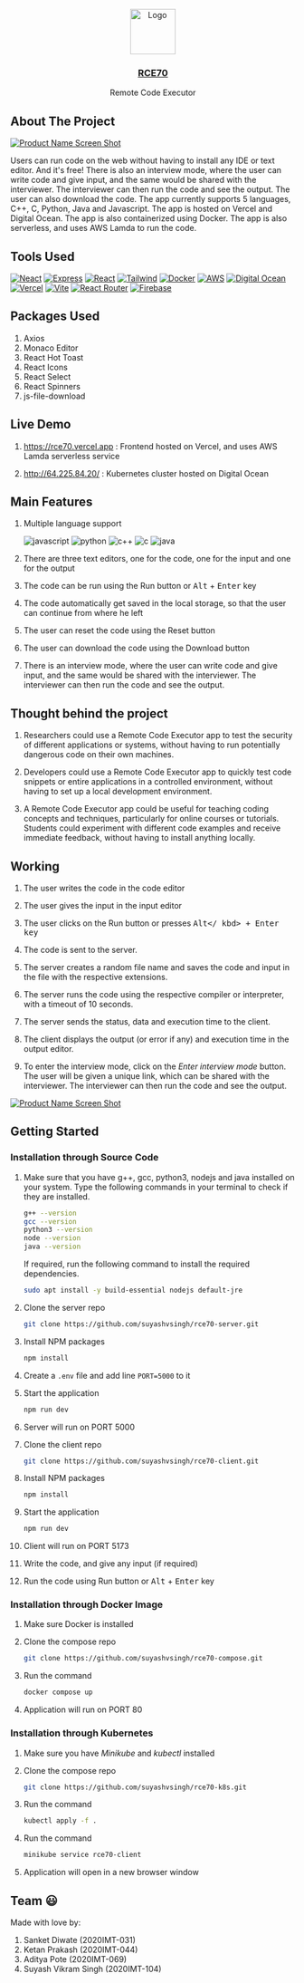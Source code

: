 <br />
<div align="center">
      <img src="public/images/logo.png" alt="Logo" height="80">

<h3 align="center">
  <a href="https://rce70.vercel.app/">
      RCE70
  </a>
</h3>

  <p align="center">
      Remote Code Executor
   <br />
</div>

## About The Project

[![Product Name Screen Shot][product-screenshot]](https://rce70.vercel.app/)

Users can run code on the web without having to install any IDE or text editor. And it's free! There is also an interview mode, where the user can write code and give input, and the same would be shared with the interviewer. The interviewer can then run the code and see the output. The user can also download the code. The app currently supports 5 languages, C++, C, Python, Java and Javascript. The app is hosted on Vercel and Digital Ocean. The app is also containerized using Docker. The app is also serverless, and uses AWS Lamda to run the code.

## Tools Used

[![Neact][node.js]][node-url]
[![Express][express.js]][express-url]
[![React][react.js]][react-url]
[![Tailwind][tailwind]][tailwind-url]
[![Docker][docker]][docker-url]
[![AWS][aws]][aws-url]
[![Digital Ocean][digital-ocean]][digital-ocean-url]
[![Vercel][vercel]][vercel-url]
[![Vite][vite]][vite-url]
[![React Router][react-router]][react-router-url]
[![Firebase][firebase]][firebase-url]

## Packages Used

1. Axios
2. Monaco Editor
3. React Hot Toast
4. React Icons
5. React Select
6. React Spinners
7. js-file-download

## Live Demo

1. https://rce70.vercel.app : Frontend hosted on Vercel, and uses AWS Lamda serverless service

2. http://64.225.84.20/ : Kubernetes cluster hosted on Digital Ocean

## Main Features

1. Multiple language support

   ![javascript]
   ![python]
   ![c++]
   ![c]
   ![java]

2. There are three text editors, one for the code, one for the input and one for the output

3. The code can be run using the Run button or <kbd>Alt</kbd> + <kbd>Enter</kbd> key

4. The code automatically get saved in the local storage, so that the user can continue from where he left

5. The user can reset the code using the Reset button

6. The user can download the code using the Download button

7. There is an interview mode, where the user can write code and give input, and the same would be shared with the interviewer. The interviewer can then run the code and see the output.

## Thought behind the project

1. Researchers could use a Remote Code Executor app to test the security of different applications or systems, without having to run potentially dangerous code on their own machines.

2. Developers could use a Remote Code Executor app to quickly test code snippets or entire applications in a controlled environment, without having to set up a local development environment.

3. A Remote Code Executor app could be useful for teaching coding concepts and techniques, particularly for online courses or tutorials. Students could experiment with different code examples and receive immediate feedback, without having to install anything locally.

## Working

1. The user writes the code in the code editor

2. The user gives the input in the input editor

3. The user clicks on the Run button or presses <kbd>Alt</
kbd> + <kbd>Enter</kbd> key

4. The code is sent to the server.

5. The server creates a random file name and saves the code 
and input in the file with the respective extensions.

6. The server runs the code using the respective compiler or 
interpreter, with a timeout of 10 seconds.

7. The server sends the status, data and execution time to 
the client.

8. The client displays the output (or error if any) and 
execution time in the output editor.

9. To enter the interview mode, click on the _Enter interview mode_ button. The user will be given a unique link, which can be shared with the interviewer. The interviewer can then run the code and see the output.

[![Product Name Screen Shot][interviewmode-screenshot]]()

## Getting Started

### Installation through Source Code

1. Make sure that you have g++, gcc, python3, nodejs and java installed on your system. Type the following commands in your terminal to check if they are installed.

   ```sh
   g++ --version
   gcc --version
   python3 --version
   node --version
   java --version
   ```

   If required, run the following command to install the required dependencies.

   ```sh
   sudo apt install -y build-essential nodejs default-jre
   ```

2. Clone the server repo

   ```sh
   git clone https://github.com/suyashvsingh/rce70-server.git
   ```

3. Install NPM packages

   ```sh
   npm install
   ```

4. Create a `.env` file and add line `PORT=5000` to it

5. Start the application

   ```sh
   npm run dev
   ```

6. Server will run on PORT 5000

7. Clone the client repo

   ```sh
   git clone https://github.com/suyashvsingh/rce70-client.git
   ```

8. Install NPM packages

   ```sh
   npm install
   ```

9. Start the application

   ```sh
   npm run dev
   ```

10. Client will run on PORT 5173

11. Write the code, and give any input (if required)

12. Run the code using Run button or <kbd>Alt</kbd> + <kbd>Enter</kbd> key

### Installation through Docker Image

1. Make sure Docker is installed

2. Clone the compose repo

   ```sh
   git clone https://github.com/suyashvsingh/rce70-compose.git
   ```

3. Run the command

   ```sh
   docker compose up
   ```

4. Application will run on PORT 80

### Installation through Kubernetes

1. Make sure you have _Minikube_ and _kubectl_ installed

2. Clone the compose repo

   ```sh
   git clone https://github.com/suyashvsingh/rce70-k8s.git
   ```

3. Run the command

   ```sh
   kubectl apply -f .
   ```

4. Run the command

   ```sh
   minikube service rce70-client
   ```

5. Application will open in a new browser window

## Team 😃

Made with love by:

1. Sanket Diwate (2020IMT-031)
2. Ketan Prakash (2020IMT-044)
3. Aditya Pote (2020IMT-069)
4. Suyash Vikram Singh (2020IMT-104)

[product-screenshot]: public/images/HomePage.png
[interviewmode-screenshot]: public/images/InterviewMode.png
[react.js]: https://img.shields.io/badge/React-20232A?style=for-the-badge&logo=react&logoColor=61DAFB
[react-url]: https://reactjs.org/
[node.js]: https://img.shields.io/badge/Node.js-339933?style=for-the-badge&logo=nodedotjs&logoColor=white
[node-url]: https://nodejs.org/en/
[express.js]: https://img.shields.io/badge/Express.js-000000?style=for-the-badge&logo=express&logoColor=white
[express-url]: https://expressjs.com/
[tailwind]: https://img.shields.io/badge/tailwindcss-%2338B2AC.svg?style=for-the-badge&logo=tailwind-css&logoColor=white
[tailwind-url]: https://tailwindcss.com/
[docker]: https://img.shields.io/badge/docker-%230db7ed.svg?style=for-the-badge&logo=docker&logoColor=white
[docker-url]: https://www.docker.com/
[aws]: https://img.shields.io/badge/AWS-%23FF9900.svg?style=for-the-badge&logo=amazon-aws&logoColor=white
[aws-url]: https://aws.amazon.com/
[digital-ocean]: https://img.shields.io/badge/DigitalOcean-%230167ff.svg?style=for-the-badge&logo=digitalOcean&logoColor=white
[digital-ocean-url]: https://www.digitalocean.com/
[vercel]: https://img.shields.io/badge/vercel-%23000000.svg?style=for-the-badge&logo=vercel&logoColor=white
[vercel-url]: https://www.vercel.com/
[vite]: https://img.shields.io/badge/vite-%23646CFF.svg?style=for-the-badge&logo=vite&logoColor=white
[vite-url]: https://vitejs.dev/
[react-router]: https://img.shields.io/badge/React_Router-CA4245?style=for-the-badge&logo=react-router&logoColor=white
[react-router-url]: https://reactrouter.com/en/main
[firebase]: https://img.shields.io/badge/Firebase-039BE5?style=for-the-badge&logo=Firebase&logoColor=white
[firebase-url]: https://firebase.google.com/
[c++]: https://img.shields.io/badge/c++-%2300599C.svg?style=for-the-badge&logo=c%2B%2B&logoColor=white
[c]: https://img.shields.io/badge/c-%2300599C.svg?style=for-the-badge&logo=c&logoColor=white
[python]: https://img.shields.io/badge/python-3670A0?style=for-the-badge&logo=python&logoColor=ffdd54
[javascript]: https://img.shields.io/badge/javascript-%23323330.svg?style=for-the-badge&logo=javascript&logoColor=%23F7DF1E
[java]: https://img.shields.io/badge/java-%23ED8B00.svg?style=for-the-badge&logo=java&logoColor=white
